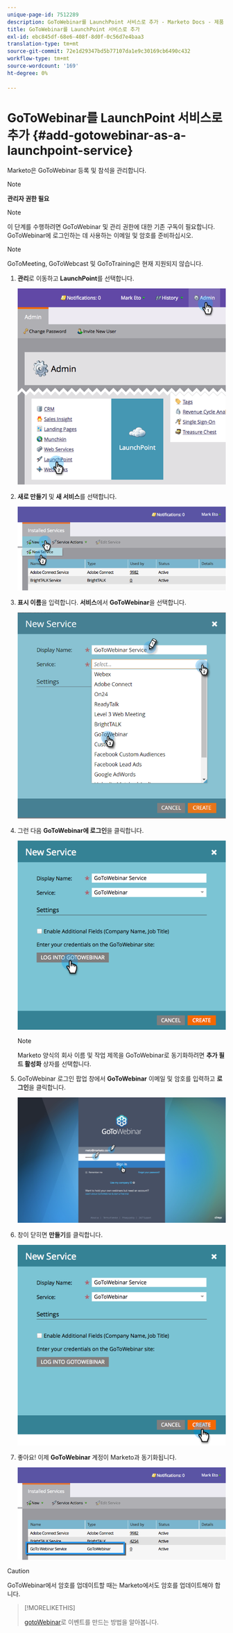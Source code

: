 ```yaml
---
unique-page-id: 7512289
description: GoToWebinar를 LaunchPoint 서비스로 추가 - Marketo Docs - 제품 설명서
title: GoToWebinar를 LaunchPoint 서비스로 추가
exl-id: ebc845df-68e6-408f-8d0f-0c56d7e4baa3
translation-type: tm+mt
source-git-commit: 72e1d29347bd5b77107da1e9c30169cb6490c432
workflow-type: tm+mt
source-wordcount: '169'
ht-degree: 0%

---
```


# GoToWebinar를 LaunchPoint 서비스로 추가 {#add-gotowebinar-as-a-launchpoint-service}

Marketo은 GoToWebinar 등록 및 참석을 관리합니다.

>[!NOTE]
>
>**관리자 권한 필요**

>[!NOTE]
>
>이 단계를 수행하려면 GoToWebinar 및 관리 권한에 대한 기존 구독이 필요합니다. GoToWebinar에 로그인하는 데 사용하는 이메일 및 암호를 준비하십시오.

>[!NOTE]
>
>GoToMeeting, GoToWebcast 및 GoToTraining은 현재 지원되지 않습니다.

1. **관리**&#x200B;로 이동하고 **LaunchPoint**&#x200B;를 선택합니다.

   ![](assets/image2015-4-22-15-3a33-3a47.png)

1. **새로 만들기** 및 **새 서비스**&#x200B;를 선택합니다.

   ![](assets/new-service-gotowebinar.png)

1. **표시 이름**&#x200B;을 입력합니다. **서비스**&#x200B;에서 **GoToWebinar**&#x200B;을 선택합니다.

   ![](assets/new-service-goto-webinar1.png)

1. 그런 다음 **GoToWebinar에 로그인**&#x200B;을 클릭합니다.

   ![](assets/image2015-4-22-15-3a57-3a59.png)

   >[!NOTE]
   >
   >Marketo 양식의 회사 이름 및 작업 제목을 GoToWebinar로 동기화하려면 **추가 필드 활성화** 상자를 선택합니다.

1. GoToWebinar 로그인 팝업 창에서 **GoToWebinar** 이메일 및 암호를 입력하고 **로그인**&#x200B;을 클릭합니다.

   ![](assets/image2015-4-22-15-3a52-3a31.png)

1. 창이 닫히면 **만들기**&#x200B;를 클릭합니다.

   ![](assets/image2015-4-22-15-3a57-3a43.png)

1. 좋아요! 이제 **GoToWebinar** 계정이 Marketo과 동기화됩니다.

   ![](assets/goto-webinar.png)

>[!CAUTION]
>
>GoToWebinar에서 암호를 업데이트할 때는 Marketo에서도 암호를 업데이트해야 합니다.

>[!MORELIKETHIS]
>
>[gotoWebinar](/help/marketo/product-docs/demand-generation/events/create-an-event/create-an-event-with-gotowebinar.md)로 이벤트를 만드는 방법을 알아봅니다.

